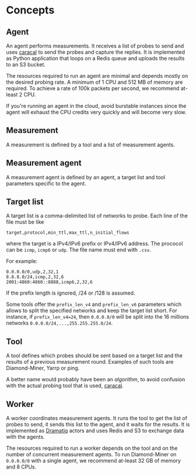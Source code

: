 # Concepts

## Agent

An agent performs measurements.
It receives a list of probes to send and uses [caracal](https://github.com/dioptra-io/caracal) to send the probes and capture the replies.
It is implemented as Python application that loops on a Redis queue and uploads the results to an S3 bucket.

The resources required to run an agent are minimal and depends mostly on the desired probing rate.
A minimum of 1 CPU and 512 MB of memory are required.
To achieve a rate of 100k packets per second, we recommend at-least 2 CPU.

If you're running an agent in the cloud, avoid burstable instances since the agent will exhaust the CPU credits very quickly and will become very slow.

## Measurement

A measurement is defined by a tool and a list of measurement agents.

## Measurement agent

A measurement agent is defined by an agent, a target list and tool parameters specific to the agent.

## Target list

A target list is a comma-delimited list of networks to probe.
Each line of the file must be like
```
target,protocol,min_ttl,max_ttl,n_initial_flows
```
where the target is a IPv4/IPv6 prefix or IPv4/IPv6 address.
The prococol can be `icmp`, `icmp6` or `udp`.
The file name must end with `.csv`.

For example:
```
0.0.0.0/0,udp,2,32,1
8.8.8.0/24,icmp,2,32,6
2001:4860:4860::8888,icmp6,2,32,6
```
If the prefix length is ignored, /24 or /128 is assumed.

Some tools offer the `prefix_len_v4` and `prefix_len_v6` parameters which allows to split the specified networks and keep the target list short.
For instance, if `prefix_len_v4=24`, then `0.0.0.0/0` will be split into the 16 millions networks `0.0.0.0/24,...,255.255.255.0/24`.

## Tool

A tool defines which probes should be sent based on a target list and the results of a previous measurement round.
Examples of such tools are Diamond-Miner, Yarrp or ping.

A better name would probably have been an _algorithm_, to avoid confusion with the actual probing tool that is used, [caracal](https://github.com/dioptra-io/caracal).

## Worker

A worker coordinates measurement agents.
It runs the tool to get the list of probes to send, it sends this list to the agent, and it waits for the results.
It is implemented as [Dramatiq](https://dramatiq.io) actors and uses Redis and S3 to exchange data with the agents.

The resources required to run a worker depends on the tool and on the number of concurrent measurement agents.
To run Diamond-Miner on `0.0.0.0/0` with a single agent, we recommend at-least 32 GB of memory and 8 CPUs.
